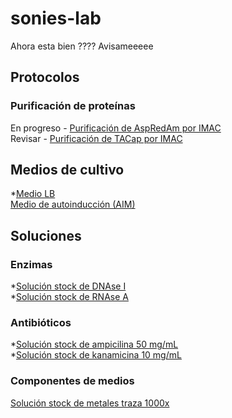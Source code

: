 # sonies-lab

Ahora esta bien ???? Avisameeeee

## Protocolos

### Purificación de proteínas

En progreso - [Purificación de AspRedAm por IMAC](Protocols/p002.md)  
Revisar - [Purificación de TACap por IMAC](Protocols/p001.md)  

## Medios de cultivo

*[Medio LB](Media/m001.md)  
[Medio de autoinducción (AIM)](Media/m002.md)  

## Soluciones

### Enzimas

*[Solución stock de DNAse I](Solutions/s008.md)  
*[Solución stock de RNAse A](Solutions/s009.md)  

### Antibióticos

*[Solución stock de ampicilina 50 mg/mL](Solutions/s003.md)  
*[Solución stock de kanamicina 10 mg/mL](Solutions/s002.md)  

### Componentes de medios

[Solución stock de metales traza 1000x](Solutions/s001.md)  
